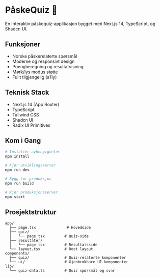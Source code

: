 # PåskeQuiz 🐣

En interaktiv påskequiz-applikasjon bygget med Next.js 14, TypeScript, og Shadcn UI.

## Funksjoner

- Norske påskerelaterte spørsmål
- Moderne og responsivt design
- Poengberegning og resultatvisning
- Mørk/lys modus støtte
- Fullt tilgjengelig (a11y)

## Teknisk Stack

- Next.js 14 (App Router)
- TypeScript
- Tailwind CSS
- Shadcn UI
- Radix UI Primitives

## Kom i Gang

```bash
# Installer avhengigheter
npm install

# Kjør utviklingsserver
npm run dev

# Bygg for produksjon
npm run build

# Kjør produksjonsserver
npm start
```

## Prosjektstruktur

```
app/
  ├── page.tsx              # Hovedside
  ├── quiz/
  │   └── page.tsx         # Quiz-side
  ├── resultater/
  │   └── page.tsx         # Resultatsside
  └── layout.tsx           # Root layout
components/
  ├── quiz/                # Quiz-relaterte komponenter
  └── ui/                  # Gjenbrukbare UI-komponenter
lib/
  └── quiz-data.ts         # Quiz spørsmål og svar
``` 